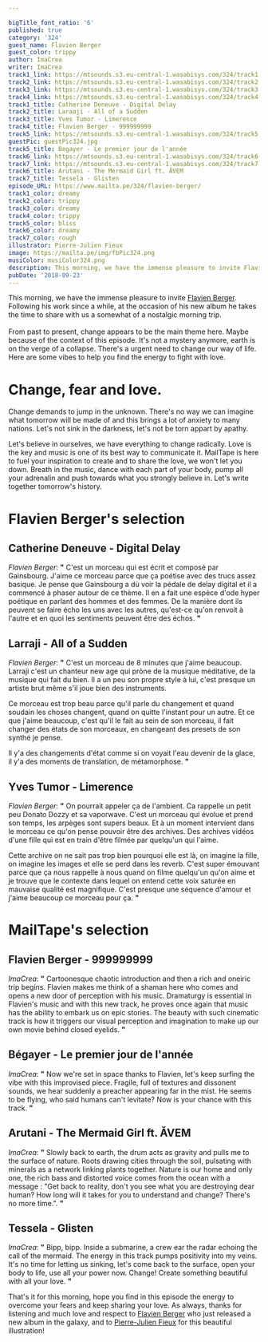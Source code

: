 ```yaml
---

bigTitle_font_ratio: '6'
published: true
category: '324'
guest_name: Flavien Berger
guest_color: trippy
author: ImaCrea
writer: ImaCrea
track1_link: https://mtsounds.s3.eu-central-1.wasabisys.com/324/track1.mp3
track2_link: https://mtsounds.s3.eu-central-1.wasabisys.com/324/track2.mp3
track3_link: https://mtsounds.s3.eu-central-1.wasabisys.com/324/track3.mp3
track4_link: https://mtsounds.s3.eu-central-1.wasabisys.com/324/track4.mp3
track1_title: Catherine Deneuve - Digital Delay
track2_title: Laraaji - All of a Sudden
track3_title: Yves Tumor - Limerence
track4_title: Flavien Berger - 999999999
track5_link: https://mtsounds.s3.eu-central-1.wasabisys.com/324/track5.mp3
guestPic: guestPic324.jpg
track5_title: Begayer - Le premier jour de l'année
track6_link: https://mtsounds.s3.eu-central-1.wasabisys.com/324/track6.mp3
track7_link: https://mtsounds.s3.eu-central-1.wasabisys.com/324/track7.mp3
track6_title: Arutani - The Mermaid Girl ft. ĂVEM
track7_title: Tessela - Glisten
episode_URL: https://www.mailta.pe/324/flavien-berger/
track1_color: dreamy
track2_color: trippy
track3_color: dreamy
track4_color: trippy
track5_color: bliss
track6_color: dreamy
track7_color: rough
illustrator: Pierre-Julien Fieux
image: https://mailta.pe/img/fbPic324.png
musiColor: musiColor324.png
description: This morning, we have the immense pleasure to invite Flavien Berger. Following his work since a while, at the occasion of his new album he takes the time to share with us a somewhat of a nostalgic morning trip. From past to present, change appears to be the main theme here. Maybe because of the context of this episode. It’s not a mystery anymore, earth is on the verge of a collapse. We can’t keep on, there’s a urgent need to change our way of living. Here are some vibes to help you find the energy to fight with love.
pubDate: '2018-09-23'
---
```

This morning, we have the immense pleasure to invite [Flavien Berger](https://paneuropeanrecording.bandcamp.com/album/contre-temps-2). Following his work since a while, at the occasion of his new album he takes the time to share with us a somewhat of a nostalgic morning trip. 
<br><br>
From past to present, change appears to be the main theme here. Maybe because of the context of this episode. It's not a mystery anymore, earth is on the verge of a collapse. There's a urgent need to change our way of life. Here are some vibes to help you find the energy to fight with love.

# Change, fear and love.
Change demands to jump in the unknown. There's no way we can imagine what tomorrow will be made of and this brings a lot of anxiety to many nations. Let's not sink in the darkness, let's not be torn appart by apathy.

Let's believe in ourselves, we have everything to change radically. Love is the key and music is one of its best way to communicate it. MailTape is here to fuel your inspiration to create and to share the love, we won't let you down. Breath in the music, dance with each part of your body, pump all your adrenalin and push towards what you strongly believe in. Let's write together tomorrow's history. 

# Flavien Berger's selection


## Catherine Deneuve - Digital Delay
_Flavien Berger_: **"** C'est un morceau qui est écrit et composé par Gainsbourg. J'aime ce morceau parce que ça poétise avec des trucs assez basique. Je pense que Gainsbourg a dù voir la pédale de delay digital et il a commencé à phaser autour de ce thème. Il en a fait une espèce d'ode hyper poétique en parlant des hommes et des femmes. De la manière dont ils peuvent se faire écho les uns avec les autres, qu'est-ce qu'on renvoit à l'autre et en quoi les sentiments peuvent être des échos. **"** 

## Larraji - All of a Sudden
_Flavien Berger_: **"** C'est un morceau de 8 minutes que j'aime beaucoup. Larraji c'est un chanteur new age qui prône de la musique méditative, de la musique qui fait du bien. Il a un peu son propre style à lui, c'est presque un artiste brut même s'il joue bien des instruments.

Ce morceau est trop beau parce qu'il parle du changement et quand soudain les choses changent, quand on quitte l'instant pour un autre. Et ce que j'aime beaucoup, c'est qu'il le fait au sein de son morceau, il fait changer des états de son morceaux, en changeant des presets de son synthé je pense.

Il y'a des changements d'état comme si on voyait l'eau devenir de la glace, il y'a des moments de translation, de métamorphose. **"** 

## Yves Tumor - Limerence
_Flavien Berger_: **"** On pourrait appeler ça de l'ambient. Ca rappelle un petit peu Donato Dozzy et sa vaporwave. C'est un morceau qui évolue et prend son temps, les arpèges sont supers beaux. Et à un moment intervient dans le morceau ce qu'on pense pouvoir être des archives. Des archives vidéos d'une fille qui est en train d'être filmée par quelqu'un qui l'aime. 

Cette archive on ne sait pas trop bien pourquoi elle est là, on imagine la fille, on imagine les images et elle se perd dans les reverb. C'est super émouvant parce que ça nous rappelle à nous quand on filme quelqu'un qu'on aime et je trouve que le contexte dans lequel on entend cette voix saturée en mauvaise qualité est magnifique. C'est presque une séquence d'amour et j'aime beaucoup ce morceau pour ça. **"** 


# MailTape's selection

## Flavien Berger - 999999999
_ImaCrea_: **"** Cartoonesque chaotic introduction and then a rich and oneiric trip begins. Flavien makes me think of a shaman here who comes and opens a new door of perception with his music. Dramaturgy is essential in Flavien's music and with this new track, he proves once again that music has the ability to embark us on epic stories. The beauty with such cinematic track is how it triggers our visual perception and imagination to make up our own movie behind closed eyelids. **"** 

## Bégayer - Le premier jour de l'année
_ImaCrea_: **"** Now we're set in space thanks to Flavien, let's keep surfing the vibe with this improvised piece. Fragile, full of textures and dissonent sounds, we hear suddenly a preacher appearing far in the mist. He seems to be flying, who said humans can't levitate? Now is your chance with this track. **"** 

## Arutani - The Mermaid Girl ft. ĂVEM
_ImaCrea_: **"** Slowly back to earth, the drum acts as gravity and pulls me to the surface of nature. Roots drawing cities through the soil, pulsating with minerals as a network linking plants together. Nature is our home and only one, the rich bass and distorted voice comes from the ocean with a message : "Get back to reality, don't you see what you are destroying dear human? How long will it takes for you to understand and change? There's no more time.". **"** 

## Tessela - Glisten
_ImaCrea_: **"** Bipp, bipp. Inside a submarine, a crew ear the radar echoing the call of the mermaid. The energy in this track pumps positivity into my veins. It's no time for letting us sinking, let's come back to the surface, open your body to life, use all your power now. Change! Create something beautiful with all your love. **"** 

That's it for this morning, hope you find in this episode the energy to overcome your fears and keep sharing your love. As always, thanks for listening and much love and respect to [Flavien Berger](https://paneuropeanrecording.bandcamp.com/album/contre-temps-2) who just released a new album in the galaxy, and to [Pierre-Julien Fieux](http://pierrejulienfieux.com/) for this beautiful illustration!
